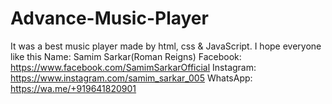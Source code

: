 # Advance-Music-Player
It was a best music player made by html, css &amp; JavaScript. I hope everyone like this
Name: Samim Sarkar(Roman Reigns)
Facebook: https://www.facebook.com/SamimSarkarOfficial
Instagram: https://www.instagram.com/samim_sarkar_005
WhatsApp: https://wa.me/+919641820901
